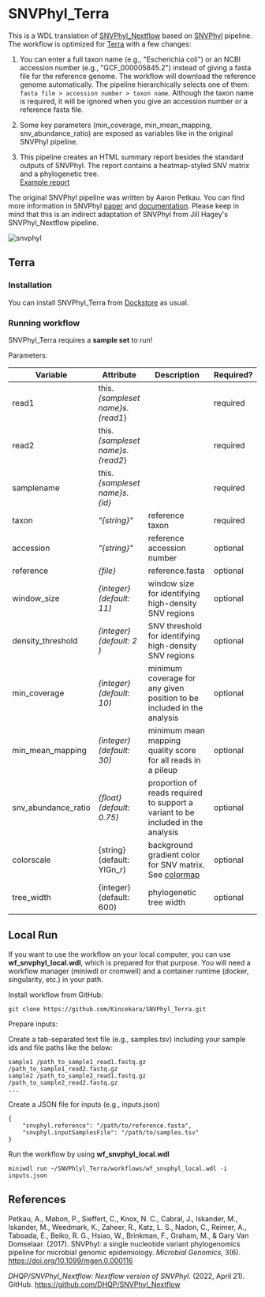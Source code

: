 # SNVPhyl_Terra

This is a WDL translation of [SNVPhyl_Nextflow](https://github.com/DHQP/SNVPhyl_Nextflow) based on [SNVPhyl](https://github.com/phac-nml/snvphyl-galaxy/blob/development/docs/workflows/SNVPhyl/1.0.1/snvphyl-workflow-1.0.1.ga) pipeline. The workflow is optimized for [Terra](https://terra.bio/) with a few changes:

1. You can enter a full taxon name (e.g., "Escherichia coli") or an NCBI accession number (e.g., "GCF_000005845.2") instead of giving a fasta file for the reference genome. The workflow will download the reference genome automatically. The pipeline hierarchically selects one of them:
```fasta file > accession number > taxon name```. Although the taxon name is required, it will be ignored when you give an accession number or a reference fasta file. 

2. Some key parameters (min_coverage, min_mean_mapping, snv_abundance_ratio) are exposed as variables like in the original SNVPhyl pipeline.

3. This pipeline creates an HTML summary report besides the standard outputs of SNVPhyl. The report contains a heatmap-styled SNV matrix and a phylogenetic tree. 
<br>[Example report](https://htmlpreview.github.io/?https://github.com/Kincekara/SNVPhyl_Terra/blob/main/files/snvphyl_report.html)

The original SNVPhyl pipeline was written by Aaron Petkau. You can find more information in SNVPhyl [paper](https://www.ncbi.nlm.nih.gov/pmc/articles/PMC5628696/) and [documentation](https://snvphyl.readthedocs.io/en/latest/). Please keep in mind that this is an indirect adaptation of SNVPhyl from Jill Hagey's SNVPhyl_Nextflow pipeline.

![snvphyl](https://snvphyl.readthedocs.io/en/latest/images/snvphyl-overview.png)

## Terra
### Installation
You can install SNVPhyl_Terra from [Dockstore](https://dockstore.org/workflows/github.com/Kincekara/SNVPhyl_Terra/SNVPhyl:main?tab=info) as usual.

### Running workflow
SNVPhyl_Terra requires a **sample set** to run!

Parameters: 

| Variable | Attribute | Description | Required? |
| --- | --- | --- | --- |
| read1 | this.*{sampleset name}s*.*{read1*} | | required |  
| read2 | this.*{sampleset name}s*.*{read2*} | | required |
| samplename | this.*{sampleset name}s*.*{id}* | | required |
| taxon | *"{string}"* | reference taxon | required |
| accession | *"{string}"* | reference accession number | optional |
| reference | *{file}* | reference.fasta | optional |
| window_size | *{integer} (default: 11)* | window size for identifying high-density SNV regions| optional |
| density_threshold | *{integer} (default: 2 )* | SNV threshold for identifying high-density SNV regions | optional |
| min_coverage | *{integer} (default: 10)* | minimum coverage for any given position to be included in the analysis| optional |
| min_mean_mapping | *{integer} (default: 30)* | minimum mean mapping quality score for all reads in a pileup | optional |
| snv_abundance_ratio | *{float} (default: 0.75)* | proportion of reads required to support a variant to be included in the analysis| optional |
| colorscale | {string} (default: YlGn_r)| background gradient color for SNV matrix. See [colormap](https://matplotlib.org/stable/gallery/color/colormap_reference.html) | optional |
| tree_width | {integer} (default: 600) | phylogenetic tree width | optional |

## Local Run
If you want to use the workflow on your local computer, you can use **wf_snvphyl_local.wdl**, which is prepared for that purpose. You will need a workflow manager (miniwdl or cromwell) and a container runtime (docker, singularity, etc.) in your path.

Install workflow from GitHub:

```git clone https://github.com/Kincekara/SNVPhyl_Terra.git```

Prepare inputs:

Create a tab-separated text file (e.g., samples.tsv) including your sample ids and file paths like the below:
```
sample1 /path_to_sample1_read1.fastq.gz /path_to_sample1_read2.fastq.gz
sample2 /path_to_sample2_read1.fastq.gz /path_to_sample2_read2.fastq.gz
...
```

Create a JSON file for inputs (e.g., inputs.json)
```
{
    "snvphyl.reference": "/path/to/reference.fasta",
    "snvphyl.inputSamplesFile": "/path/to/samples.tsv"
}
```
Run the workflow by using **wf_snvphyl_local.wdl**
```
miniwdl run ~/SNVPhlyl_Terra/workflows/wf_snvphyl_local.wdl -i inputs.json
```
## References
Petkau, A., Mabon, P., Sieffert, C., Knox, N. C., Cabral, J., Iskander, M., Iskander, M., Weedmark, K., Zaheer, R., Katz, L. S., Nadon, C., Reimer, A., Taboada, E., Beiko, R. G., Hsiao, W., Brinkman, F., Graham, M., & Gary Van Domselaar. (2017). SNVPhyl: a single nucleotide variant phylogenomics pipeline for microbial genomic epidemiology. *Microbial Genomics*, 3(6). https://doi.org/10.1099/mgen.0.000116

*DHQP/SNVPhyl_Nextflow: Nextflow version of SNVPhyl.* (2022, April 21). GitHub. https://github.com/DHQP/SNVPhyl_Nextflow

‌

‌